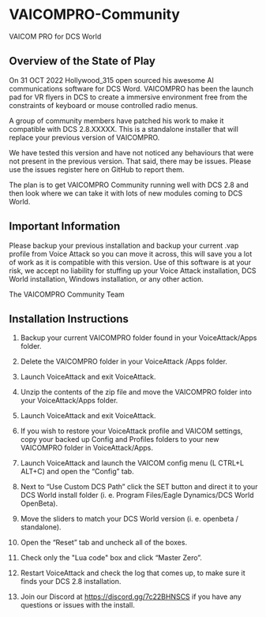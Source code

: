 # VAICOMPRO-Community
VAICOM PRO for DCS World

## Overview of the State of Play

On 31 OCT 2022 Hollywood_315 open sourced his awesome AI communications software for DCS Word. VAICOMPRO has been the launch pad for VR flyers in DCS to create a
immersive environment free from the constraints of keyboard or mouse controlled radio menus.

A group of community members have patched his work to make it compatible with DCS 2.8.XXXXX. This is a standalone installer that will replace your previous version of VAICOMPRO.

We have tested this version and have not noticed any behaviours that were not present in the previous version. That said, there may be issues. Please use the issues register here on GitHub to report them.

The plan is to get VAICOMPRO Community running well with DCS 2.8 and then look where we can take it with lots of new modules coming to DCS World.

## Important Information

Please backup your previous installation and backup your current .vap profile from Voice Attack so you can move it across, this will save you a lot of work as it is compatible with this version.
Use of this software is at your risk, we accept no liability for stuffing up your Voice Attack installation, DCS World installation, Windows installation, or any other action. 

The VAICOMPRO Community Team

## Installation Instructions

1. Backup your current VAICOMPRO folder found in your VoiceAttack/Apps folder.

2. Delete the VAICOMPRO folder in your VoiceAttack /Apps folder.

3. Launch VoiceAttack and exit VoiceAttack.

4. Unzip the contents of the zip file and move the VAICOMPRO folder into your
   VoiceAttack/Apps folder.
	
5. Launch VoiceAttack and exit VoiceAttack.

6. If you wish to restore your VoiceAttack profile and VAICOM settings, copy your backed
   up Config and Profiles folders to your new VAICOMPRO folder in VoiceAttack/Apps.
	
7. Launch VoiceAttack and launch the VAICOM config menu (L CTRL+L ALT+C) and open the “Config” tab.

9. Next to “Use Custom DCS Path” click the SET button and direct it to your DCS World
   install folder (i. e. Program Files/Eagle Dynamics/DCS World OpenBeta).
	
10. Move the sliders to match your DCS World version (i. e. openbeta / standalone).

11. Open the “Reset” tab and uncheck all of the boxes.

12. Check only the "Lua code" box and click “Master Zero”.

12. Restart VoiceAttack and check the log that comes up, to make sure it finds your DCS 2.8
	installation.
	
13. Join our Discord at https://discord.gg/7c22BHNSCS if you have any questions or issues with the install.
